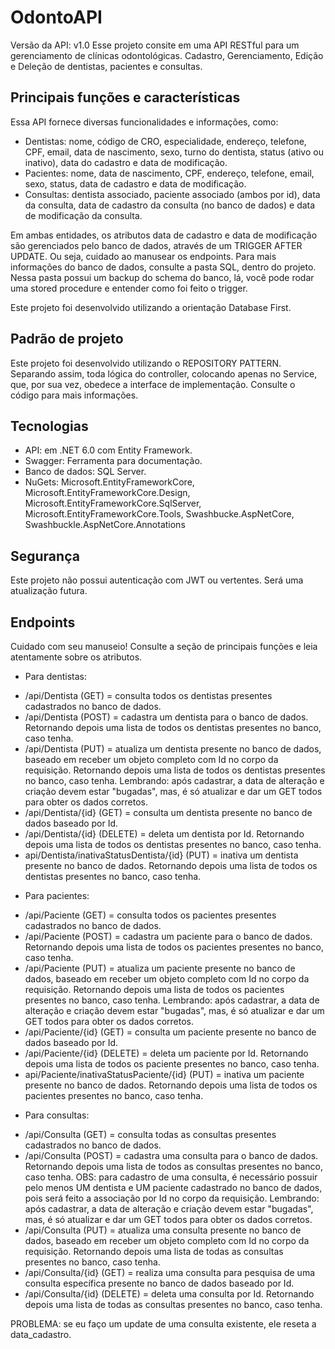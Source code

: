 # OdontoAPI

Versão da API: v1.0
Esse projeto consite em uma API RESTful para um gerenciamento de clínicas odontológicas. Cadastro, Gerenciamento, Edição e Deleção de dentistas, pacientes e consultas.

## Principais funções e características
Essa API fornece diversas funcionalidades e informações, como:

- Dentistas: nome, código de CRO, especialidade, endereço, telefone, CPF, email, data de nascimento, sexo, turno do dentista, status (ativo ou inativo), data do cadastro e data de modificação.
- Pacientes: nome, data de nascimento, CPF, endereço, telefone, email, sexo, status, data de cadastro e data de modificação.
- Consultas: dentista associado, paciente associado (ambos por id), data da consulta, data de cadastro da consulta (no banco de dados) e data de modificação da consulta.

Em ambas entidades, os atributos data de cadastro e data de modificação são gerenciados pelo banco de dados, através de um TRIGGER AFTER UPDATE. Ou seja, cuidado ao manusear os endpoints. Para mais informações do banco de dados, consulte a pasta SQL, dentro do projeto. Nessa pasta possui um backup do schema
do banco, lá, você pode rodar uma stored procedure e entender como foi feito o trigger.

Este projeto foi desenvolvido utilizando a orientação Database First.

## Padrão de projeto
Este projeto foi desenvolvido utilizando o REPOSITORY PATTERN. Separando assim, toda lógica do controller, colocando apenas no Service, que, por sua vez, obedece a interface de implementação. Consulte o código para mais informações.

## Tecnologias
- API: em .NET 6.0 com Entity Framework.
- Swagger: Ferramenta para documentação.
- Banco de dados: SQL Server.
- NuGets: Microsoft.EntityFrameworkCore, Microsoft.EntityFrameworkCore.Design, Microsoft.EntityFrameworkCore.SqlServer, Microsoft.EntityFrameworkCore.Tools, Swashbucke.AspNetCore, Swashbuckle.AspNetCore.Annotations

## Segurança
Este projeto não possui autenticação com JWT ou vertentes. Será uma atualização futura.

## Endpoints
Cuidado com seu manuseio! Consulte a seção de principais funções e leia atentamente sobre os atributos.
* Para dentistas:
- /api/Dentista (GET) = consulta todos os dentistas presentes cadastrados no banco de dados.
- /api/Dentista (POST) = cadastra um dentista para o banco de dados. Retornando depois uma lista de todos os dentistas presentes no banco, caso tenha.
- /api/Dentista (PUT) = atualiza um dentista presente no banco de dados, baseado em receber um objeto completo com Id no corpo da requisição. Retornando depois uma lista de todos os dentistas presentes no banco, caso tenha. Lembrando: após cadastrar, a data de alteração e criação devem estar "bugadas", mas, é só atualizar e dar um GET todos para obter os dados corretos.
- /api/Dentista/{id} (GET) = consulta um dentista presente no banco de dados baseado por Id.
- /api/Dentista/{id} (DELETE) = deleta um dentista por Id. Retornando depois uma lista de todos os dentistas presentes no banco, caso tenha.
- api/Dentista/inativaStatusDentista/{id} (PUT) = inativa um dentista presente no banco de dados. Retornando depois uma lista de todos os dentistas presentes no banco, caso tenha.

* Para pacientes:
- /api/Paciente (GET) = consulta todos os pacientes presentes cadastrados no banco de dados.
- /api/Paciente (POST) = cadastra um paciente para o banco de dados. Retornando depois uma lista de todos os pacientes presentes no banco, caso tenha.
- /api/Paciente (PUT) = atualiza um paciente presente no banco de dados, baseado em receber um objeto completo com Id no corpo da requisição. Retornando depois uma lista de todos os pacientes presentes no banco, caso tenha. Lembrando: após cadastrar, a data de alteração e criação devem estar "bugadas", mas, é só atualizar e dar um GET todos para obter os dados corretos.
- /api/Paciente/{id} (GET) = consulta um paciente presente no banco de dados baseado por Id.
- /api/Paciente/{id} (DELETE) = deleta um paciente por Id. Retornando depois uma lista de todos os paciente presentes no banco, caso tenha.
- api/Paciente/inativaStatusPaciente/{id} (PUT) = inativa um paciente presente no banco de dados. Retornando depois uma lista de todos os pacientes presentes no banco, caso tenha.

* Para consultas:
- /api/Consulta (GET) = consulta todas as consultas presentes cadastrados no banco de dados.
- /api/Consulta (POST) = cadastra uma consulta para o banco de dados. Retornando depois uma lista de todos as consultas presentes no banco, caso tenha. OBS: para cadastro de uma consulta, é necessário possuir pelo menos UM dentista e UM paciente cadastrado no banco de dados, pois será feito a associação por Id no corpo da requisição. Lembrando: após cadastrar, a data de alteração e criação devem estar "bugadas", mas, é só atualizar e dar um GET todos para obter os dados corretos.
- /api/Consulta (PUT) = atualiza uma consulta presente no banco de dados, baseado em receber um objeto completo com Id no corpo da requisição. Retornando depois uma lista de todas as consultas presentes no banco, caso tenha.
- /api/Consulta/{id} (GET) = realiza uma consulta para pesquisa de uma consulta específica presente no banco de dados baseado por Id.
- /api/Consulta/{id} (DELETE) = deleta uma consulta por Id. Retornando depois uma lista de todas as consultas presentes no banco, caso tenha.

PROBLEMA: se eu faço um update de uma consulta existente, ele reseta a data_cadastro.
